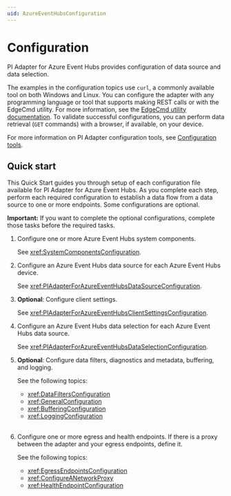 ```yaml
---
uid: AzureEventHubsConfiguration
---
```


# Configuration

PI Adapter for Azure Event Hubs provides configuration of data source and data selection.

The examples in the configuration topics use `curl`, a commonly available tool on both Windows and Linux. You can configure the adapter with any programming language or tool that supports making REST calls or with the EdgeCmd utility. For more information, see the [EdgeCmd utility documentation](https://osisoft.github.io/Edgecmd-Docs/content/edgecmd-utility.html). To validate successful configurations, you can perform data retrieval (`GET` commands) with a browser, if available, on your device.

For more information on PI Adapter configuration tools, see [Configuration tools](xref:ConfigurationTools).

## Quick start

This Quick Start guides you through setup of each configuration file available for PI Adapter for Azure Event Hubs. As you complete each step, perform each required configuration to establish a data flow from a data source to one or more endpoints. Some configurations are optional.

**Important:** If you want to complete the optional configurations, complete those tasks before the required tasks.

1. Configure one or more Azure Event Hubs system components.

    See <xref:SystemComponentsConfiguration>.

2. Configure an Azure Event Hubs data source for each Azure Event Hubs device.

    See <xref:PIAdapterForAzureEventHubsDataSourceConfiguration>.

3. **Optional**: Configure client settings.

    See <xref:PIAdapterForAzureEventHubsClientSettingsConfiguration>.

4. Configure an Azure Event Hubs data selection for each Azure Event Hubs data source.

    See <xref:PIAdapterForAzureEventHubsDataSelectionConfiguration>.

5. **Optional**: Configure data filters, diagnostics and metadata, buffering, and logging.

    See the following topics:

    - <xref:DataFiltersConfiguration>
    - <xref:GeneralConfiguration>
    - <xref:BufferingConfiguration>
    - <xref:LoggingConfiguration><br/><br/>

6. Configure one or more egress and health endpoints. If there is a proxy between the adapter and your egress endpoints, define it.

    See the following topics:

    - <xref:EgressEndpointsConfiguration>
    - <xref:ConfigureANetworkProxy>
    - <xref:HealthEndpointConfiguration>
